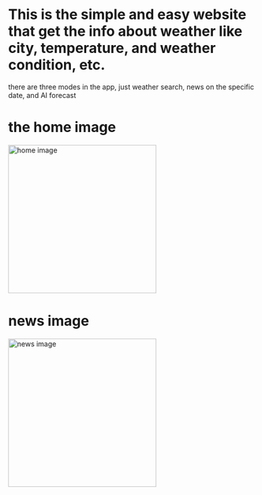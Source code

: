 # This is the simple and easy website that get the info about weather like city, temperature, and weather condition, etc.

there are three modes in the app, just weather search, news on the specific date, and AI forecast

# the home image

<img src="../weather-app-react/src/screenshot2.png" alt="home image" width="300px" height="300px" />

# news image

<img src="../weather-app-react/src/screenshot1.png" alt="news image" width="300px" height="300px" />

